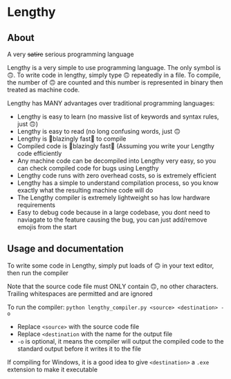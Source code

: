 # Lengthy

## About
A very ~~satire~~ serious programming language

Lengthy is a very simple to use programming language. The only symbol is 🙃. To write code in lengthy, simply type 🙃 repeatedly in a file. To compile, the number of 🙃 are counted and this number is represented in binary then treated as machine code.

Lengthy has MANY advantages over traditional programming languages:
- Lengthy is easy to learn (no massive list of keywords and syntax rules, just 🙃)
- Lengthy is easy to read (no long confusing words, just 🙃
- Lengthy is 🚀blazingly fast🚀 to compile
- Compiled code is 🚀blazingly fast🚀 (Assuming you write your Lengthy code efficiently
- Any machine code can be decompiled into Lengthy very easy, so you can check compiled code for bugs using Lengthy
- Lengthy code runs with zero overhead costs, so is extremely efficient
- Lengthy has a simple to understand compilation process, so you know exactly what the resulting machine code will do
- The Lengthy compiler is extremely lightweight so has low hardware requirements
- Easy to debug code because in a large codebase, you dont need to naviagate to the feature causing the bug, you can just add/remove emojis from the start

## Usage and documentation

To write some code in Lengthy, simply put loads of 🙃 in your text editor, then run the compiler

Note that the source code file must ONLY contain 🙃, no other characters. Trailing whitespaces are permitted and are ignored

To run the compiler:
`python lengthy_compiler.py <source> <destination> -o`

- Replace `<source>` with the source code file
- Replace `<destination` with the name for the output file
- `-o` is optional, it means the compiler will output the compiled code to the standard output before it writes it to the file

If compiling for Windows, it is a good idea to give `<destination>` a `.exe` extension to make it executable
